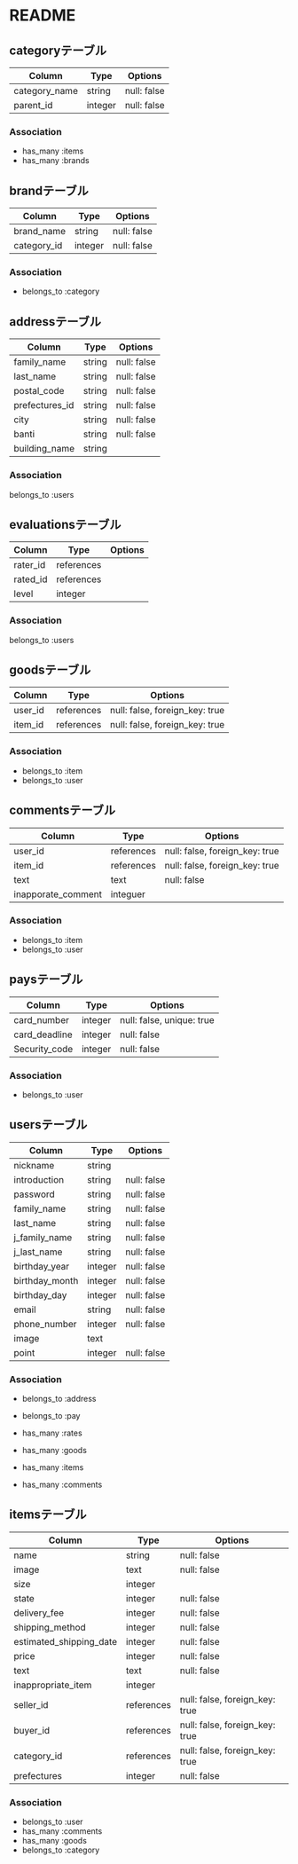 # README

## categoryテーブル
|Column|Type|Options|
|------|----|-------|
|category_name|string|null: false|
|parent_id|integer|null: false|

### Association
- has_many :items
- has_many :brands


## brandテーブル
|Column|Type|Options|
|------|----|-------|
|brand_name|string|null: false|
|category_id|integer|null: false|

### Association
- belongs_to :category


## addressテーブル
|Column|Type|Options|
|------|----|-------|
|family_name|string|null: false|
|last_name|string|null: false|
|postal_code|string|null: false|
|prefectures_id|string|null: false|
|city|string|null: false|
|banti|string|null: false| 
|building_name|string|
### Association
belongs_to :users


 ## evaluationsテーブル
|Column|Type|Options|
|------|----|-------|
|rater_id|references|
|rated_id|references|
|level|integer|
### Association
belongs_to :users

## goodsテーブル
|Column|Type|Options|
|------|----|-------|
|user_id|references|null: false, foreign_key: true|
|item_id|references|null: false, foreign_key: true|
### Association
- belongs_to :item
- belongs_to :user

## commentsテーブル
|Column|Type|Options|
|------|----|-------|
|user_id|references|null: false, foreign_key: true|
|item_id|references|null: false, foreign_key: true|
|text|text|null: false|
|inapporate_comment|integuer||

### Association
- belongs_to :item
- belongs_to :user

## paysテーブル
|Column|Type|Options|
|------|----|-------|
|card_number|integer|null: false, unique: true|
|card_deadline|integer|null: false|
|Security_code|integer|null: false|
### Association
- belongs_to :user

## usersテーブル

|Column|Type|Options|
|------|----|-------|
|nickname|string|
|introduction|string|null: false|
|password|string|null: false|
|family_name|string|null: false|
|last_name|string|null: false|
|j_family_name|string|null: false|
|j_last_name|string|null: false|
|birthday_year|integer|null: false|
|birthday_month|integer|null: false|
|birthday_day|integer|null: false|
|email|string|null: false|
|phone_number|integer|null: false|
|image|text|
|point|integer|null: false|

### Association
- belongs_to :address
- belongs_to :pay

- has_many :rates
- has_many :goods
- has_many :items
- has_many :comments


##  itemsテーブル
|Column|Type|Options|
|------|----|-------|
|name|string|null: false|
|image|text|null: false|
|size|integer||
|state|integer|null: false|
|delivery_fee|integer|null: false|
|shipping_method|integer|null: false|
|estimated_shipping_date|integer|null: false|
|price|integer|null: false|
|text|text|null: false|
|inappropriate_item|integer||
|seller_id|references|null: false, foreign_key: true|
|buyer_id|references|null: false, foreign_key: true|
|category_id|references|null: false, foreign_key: true|
|prefectures|integer|null: false|

### Association
- belongs_to :user
- has_many :comments
- has_many :goods
- belongs_to :category
